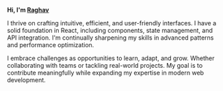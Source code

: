 **Hi, I'm [Raghav](https://www.linkedin.com/in/21-raghav/)**

I thrive on crafting intuitive, efficient, and user-friendly interfaces. I have a solid foundation in React, including components, state management, and API integration. I'm continually sharpening my skills in advanced patterns and performance optimization. 

I embrace challenges as opportunities to learn, adapt, and grow. Whether collaborating with teams or tackling real-world projects. My goal is to contribute meaningfully while expanding my expertise in modern web development.
